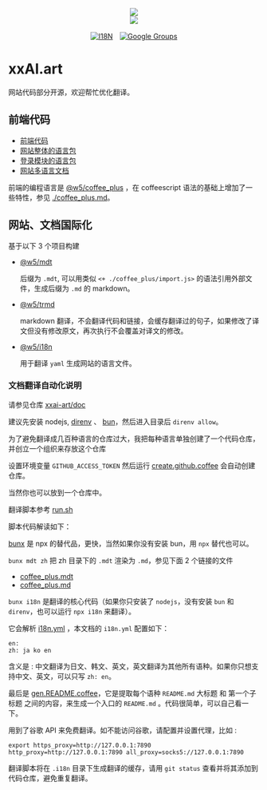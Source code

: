 [‼️]: ✏️README.mdt

<p align="center"><a href="https://xxai.art"><img src="https://cdn.jsdelivr.net/gh/xxai-art/doc/logo.svg"/></a><br/><a href="https://xxai.art"><img src="https://cdn.jsdelivr.net/gh/xxai-art/doc/xxai.svg"/></a></p><p align="center"><a href="https://github.com/xxai-art/doc#readme"><img alt="I18N" src="https://cdn.jsdelivr.net/gh/wactax/img/t.svg"/></a>　<a href="https://groups.google.com/u/0/g/xxai-art"><img alt="Google Groups" src="https://cdn.jsdelivr.net/gh/wactax/img/g-groups.svg"/></a></p>

# xxAI.art

网站代码部分开源，欢迎帮忙优化翻译。

## 前端代码

* [前端代码](https://github.com/xxai-art/web)
* [网站整体的语言包](https://github.com/xxai-art/web/tree/main/i18n)
* [登录模块的语言包](https://github.com/wacpkg/user/tree/main/ui.i18n)
* [网站多语言文档](https://github.com/xxai-doc)

前端的编程语言是 [@w5/coffee_plus](http://npmjs.com/@w5/coffee_plus) ，在 coffeescript 语法的基础上增加了一些特性，参见 [./coffee_plus.md](./coffee_plus.md)。

## 网站、文档国际化

基于以下 3 个项目构建

* [@w5/mdt](https://www.npmjs.com/package/@w5/mdt)

  后缀为 `.mdt`, 可以用类似 `<+ ./coffee_plus/import.js>` 的语法引用外部文件，生成后缀为 `.md` 的 markdown。

* [@w5/trmd](https://www.npmjs.com/package/@w5/trmd)

  markdown 翻译，不会翻译代码和链接，会缓存翻译过的句子，如果修改了译文但没有修改原文，再次执行不会覆盖对译文的修改。

* [@w5/i18n](https://www.npmjs.com/package/@w5/i18n)

  用于翻译 `yaml` 生成网站的语言文件。

### 文档翻译自动化说明

请参见仓库 [xxai-art/doc](https://github.com/xxai-art/doc)

建议先安装 nodejs, [direnv](https://direnv.net) 、 [bun](https://github.com/oven-sh/bun)，然后进入目录后 `direnv allow`。

为了避免翻译成几百种语言的仓库过大，我把每种语言单独创建了一个代码仓库，并创立一个组织来存放这个仓库

设置环境变量 `GITHUB_ACCESS_TOKEN` 然后运行 [create.github.coffee](https://github.com/xxai-art/doc/blob/main/create.github.coffee) 会自动创建仓库。

当然你也可以放到一个仓库中。

翻译脚本参考 [run.sh](https://github.com/xxai-art/doc/blob/main/run.sh)

脚本代码解读如下：

[bunx](https://bun.sh/docs/cli/bunx) 是 npx 的替代品，更快，当然如果你没有安装 bun，用 `npx` 替代也可以。

`bunx mdt zh` 把 zh 目录下的 `.mdt` 渲染为 `.md`，参见下面 2 个链接的文件

* [coffee_plus.mdt](https://github.com/xxai-doc/zh/blob/main/coffee_plus.mdt)
* [coffee_plus.md](https://github.com/xxai-doc/zh/blob/main/coffee_plus.md)

`bunx i18n` 是翻译的核心代码（如果你只安装了 `nodejs`，没有安装 `bun` 和 `direnv`，也可以运行 `npx i18n` 来翻译）。

它会解析 [i18n.yml](https://github.com/xxai-art/doc/blob/main/i18n.yml) ，本文档的 `i18n.yml` 配置如下：

```
en:
zh: ja ko en
```

含义是 : 中文翻译为日文、韩文、英文，英文翻译为其他所有语种。如果你只想支持中文、英文，可以只写 `zh: en`。

最后是 [gen.README.coffee](https://github.com/xxai-art/doc/blob/main/gen.README.coffee)，它是提取每个语种 `README.md` 大标题 和 第一个子标题 之间的内容，来生成一个入口的 `README.md` 。代码很简单，可以自己看一下。

用到了谷歌 API 来免费翻译。如不能访问谷歌，请配置并设置代理，比如 :

```
export https_proxy=http://127.0.0.1:7890 http_proxy=http://127.0.0.1:7890 all_proxy=socks5://127.0.0.1:7890
```

翻译脚本将在 `.i18n` 目录下生成翻译的缓存，请用 `git status` 查看并将其添加到代码仓库，避免重复翻译。
